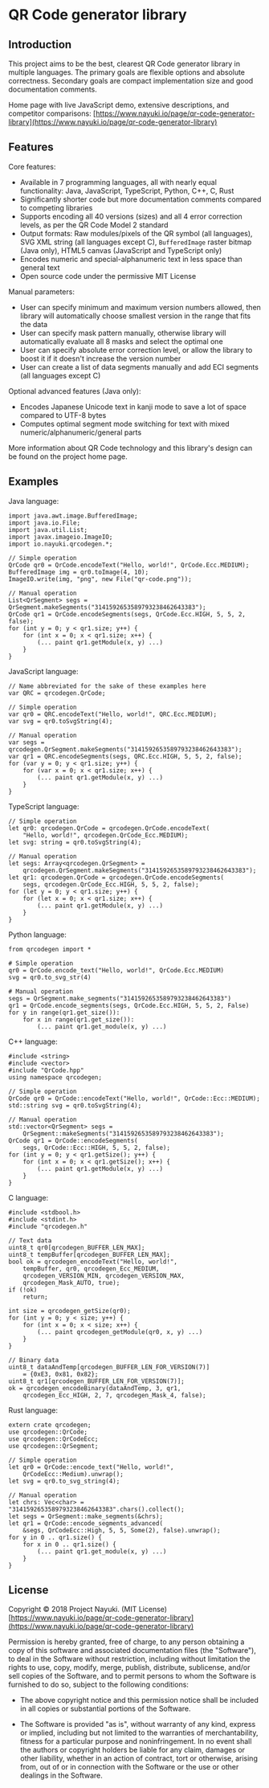 QR Code generator library
=========================


Introduction
------------

This project aims to be the best, clearest QR Code generator library in multiple languages. The primary goals are flexible options and absolute correctness. Secondary goals are compact implementation size and good documentation comments.

Home page with live JavaScript demo, extensive descriptions, and competitor comparisons: [https://www.nayuki.io/page/qr-code-generator-library](https://www.nayuki.io/page/qr-code-generator-library)


Features
--------

Core features:

* Available in 7 programming languages, all with nearly equal functionality: Java, JavaScript, TypeScript, Python, C++, C, Rust
* Significantly shorter code but more documentation comments compared to competing libraries
* Supports encoding all 40 versions (sizes) and all 4 error correction levels, as per the QR Code Model 2 standard
* Output formats: Raw modules/pixels of the QR symbol (all languages), SVG XML string (all languages except C), `BufferedImage` raster bitmap (Java only), HTML5 canvas (JavaScript and TypeScript only)
* Encodes numeric and special-alphanumeric text in less space than general text
* Open source code under the permissive MIT License

Manual parameters:

* User can specify minimum and maximum version numbers allowed, then library will automatically choose smallest version in the range that fits the data
* User can specify mask pattern manually, otherwise library will automatically evaluate all 8 masks and select the optimal one
* User can specify absolute error correction level, or allow the library to boost it if it doesn't increase the version number
* User can create a list of data segments manually and add ECI segments (all languages except C)

Optional advanced features (Java only):

* Encodes Japanese Unicode text in kanji mode to save a lot of space compared to UTF-8 bytes
* Computes optimal segment mode switching for text with mixed numeric/alphanumeric/general parts

More information about QR Code technology and this library's design can be found on the project home page.


Examples
--------

Java language:

    import java.awt.image.BufferedImage;
    import java.io.File;
    import java.util.List;
    import javax.imageio.ImageIO;
    import io.nayuki.qrcodegen.*;
    
    // Simple operation
    QrCode qr0 = QrCode.encodeText("Hello, world!", QrCode.Ecc.MEDIUM);
    BufferedImage img = qr0.toImage(4, 10);
    ImageIO.write(img, "png", new File("qr-code.png"));
    
    // Manual operation
    List<QrSegment> segs = QrSegment.makeSegments("3141592653589793238462643383");
    QrCode qr1 = QrCode.encodeSegments(segs, QrCode.Ecc.HIGH, 5, 5, 2, false);
    for (int y = 0; y < qr1.size; y++) {
        for (int x = 0; x < qr1.size; x++) {
            (... paint qr1.getModule(x, y) ...)
        }
    }

JavaScript language:

    // Name abbreviated for the sake of these examples here
    var QRC = qrcodegen.QrCode;
    
    // Simple operation
    var qr0 = QRC.encodeText("Hello, world!", QRC.Ecc.MEDIUM);
    var svg = qr0.toSvgString(4);
    
    // Manual operation
    var segs = qrcodegen.QrSegment.makeSegments("3141592653589793238462643383");
    var qr1 = QRC.encodeSegments(segs, QRC.Ecc.HIGH, 5, 5, 2, false);
    for (var y = 0; y < qr1.size; y++) {
        for (var x = 0; x < qr1.size; x++) {
            (... paint qr1.getModule(x, y) ...)
        }
    }

TypeScript language:

    // Simple operation
    let qr0: qrcodegen.QrCode = qrcodegen.QrCode.encodeText(
        "Hello, world!", qrcodegen.QrCode_Ecc.MEDIUM);
    let svg: string = qr0.toSvgString(4);
    
    // Manual operation
    let segs: Array<qrcodegen.QrSegment> =
        qrcodegen.QrSegment.makeSegments("3141592653589793238462643383");
    let qr1: qrcodegen.QrCode = qrcodegen.QrCode.encodeSegments(
        segs, qrcodegen.QrCode_Ecc.HIGH, 5, 5, 2, false);
    for (let y = 0; y < qr1.size; y++) {
        for (let x = 0; x < qr1.size; x++) {
            (... paint qr1.getModule(x, y) ...)
        }
    }

Python language:

    from qrcodegen import *
    
    # Simple operation
    qr0 = QrCode.encode_text("Hello, world!", QrCode.Ecc.MEDIUM)
    svg = qr0.to_svg_str(4)
    
    # Manual operation
    segs = QrSegment.make_segments("3141592653589793238462643383")
    qr1 = QrCode.encode_segments(segs, QrCode.Ecc.HIGH, 5, 5, 2, False)
    for y in range(qr1.get_size()):
        for x in range(qr1.get_size()):
            (... paint qr1.get_module(x, y) ...)

C++ language:

    #include <string>
    #include <vector>
    #include "QrCode.hpp"
    using namespace qrcodegen;
    
    // Simple operation
    QrCode qr0 = QrCode::encodeText("Hello, world!", QrCode::Ecc::MEDIUM);
    std::string svg = qr0.toSvgString(4);
    
    // Manual operation
    std::vector<QrSegment> segs =
        QrSegment::makeSegments("3141592653589793238462643383");
    QrCode qr1 = QrCode::encodeSegments(
        segs, QrCode::Ecc::HIGH, 5, 5, 2, false);
    for (int y = 0; y < qr1.getSize(); y++) {
        for (int x = 0; x < qr1.getSize(); x++) {
            (... paint qr1.getModule(x, y) ...)
        }
    }

C language:

    #include <stdbool.h>
    #include <stdint.h>
    #include "qrcodegen.h"
    
    // Text data
    uint8_t qr0[qrcodegen_BUFFER_LEN_MAX];
    uint8_t tempBuffer[qrcodegen_BUFFER_LEN_MAX];
    bool ok = qrcodegen_encodeText("Hello, world!",
        tempBuffer, qr0, qrcodegen_Ecc_MEDIUM,
        qrcodegen_VERSION_MIN, qrcodegen_VERSION_MAX,
        qrcodegen_Mask_AUTO, true);
    if (!ok)
        return;
    
    int size = qrcodegen_getSize(qr0);
    for (int y = 0; y < size; y++) {
        for (int x = 0; x < size; x++) {
            (... paint qrcodegen_getModule(qr0, x, y) ...)
        }
    }
    
    // Binary data
    uint8_t dataAndTemp[qrcodegen_BUFFER_LEN_FOR_VERSION(7)]
        = {0xE3, 0x81, 0x82};
    uint8_t qr1[qrcodegen_BUFFER_LEN_FOR_VERSION(7)];
    ok = qrcodegen_encodeBinary(dataAndTemp, 3, qr1,
        qrcodegen_Ecc_HIGH, 2, 7, qrcodegen_Mask_4, false);

Rust language:

    extern crate qrcodegen;
    use qrcodegen::QrCode;
    use qrcodegen::QrCodeEcc;
    use qrcodegen::QrSegment;
    
    // Simple operation
    let qr0 = QrCode::encode_text("Hello, world!",
        QrCodeEcc::Medium).unwrap();
    let svg = qr0.to_svg_string(4);
    
    // Manual operation
    let chrs: Vec<char> = "3141592653589793238462643383".chars().collect();
    let segs = QrSegment::make_segments(&chrs);
    let qr1 = QrCode::encode_segments_advanced(
        &segs, QrCodeEcc::High, 5, 5, Some(2), false).unwrap();
    for y in 0 .. qr1.size() {
        for x in 0 .. qr1.size() {
            (... paint qr1.get_module(x, y) ...)
        }
    }


License
-------

Copyright © 2018 Project Nayuki. (MIT License)  
[https://www.nayuki.io/page/qr-code-generator-library](https://www.nayuki.io/page/qr-code-generator-library)

Permission is hereby granted, free of charge, to any person obtaining a copy of
this software and associated documentation files (the "Software"), to deal in
the Software without restriction, including without limitation the rights to
use, copy, modify, merge, publish, distribute, sublicense, and/or sell copies of
the Software, and to permit persons to whom the Software is furnished to do so,
subject to the following conditions:

* The above copyright notice and this permission notice shall be included in
  all copies or substantial portions of the Software.

* The Software is provided "as is", without warranty of any kind, express or
  implied, including but not limited to the warranties of merchantability,
  fitness for a particular purpose and noninfringement. In no event shall the
  authors or copyright holders be liable for any claim, damages or other
  liability, whether in an action of contract, tort or otherwise, arising from,
  out of or in connection with the Software or the use or other dealings in the
  Software.
